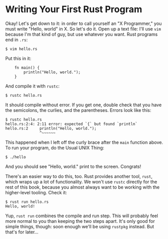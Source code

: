 Writing Your First Rust Program
===============================

Okay! Let's get down to it: in order to call yourself an "X Programmer,"
you must write "Hello, world" in X. So let's do it. Open up a text file:
I'll use `vim` because I'm that kind of guy, but use whatever you want.
Rust programs end in `.rs`:

    $ vim hello.rs

Put this in it:

~~~ {.rust}
    fn main() {
        println("Hello, world.");
    }
~~~

And compile it with `rustc`:

    $ rustc hello.rs

It should compile without error. If you get one, double check that you
have the semicolons, the curlies, and the parentheses. Errors look like
this:

    $ rustc hello.rs
    hello.rs:2:4: 2:11 error: expected `{` but found `println`
    hello.rs:2     println("Hello, world.");
                   ^~~~~~~

This happened when I left off the curly brace after the `main` function
above. To run your program, do the Usual UNIX Thing:

    $ ./hello

And you should see "Hello, world." print to the screen. Congrats!

There's an easier way to do this, too. Rust provides another tool, `rust`,
which wraps up a lot of functionality. We won't use `rustc` directly for the
rest of this book, because you almost always want to be working with the
higher-level tooling. Check it:

    $ rust run hello.rs
    Hello, world!

Yup, `rust run` combines the compile and run step. This will probably feel more
normal to you than keeping the two steps apart. It's only good for simple things,
though: soon enough we'll be using `rustpkg` instead. But that's for later...
